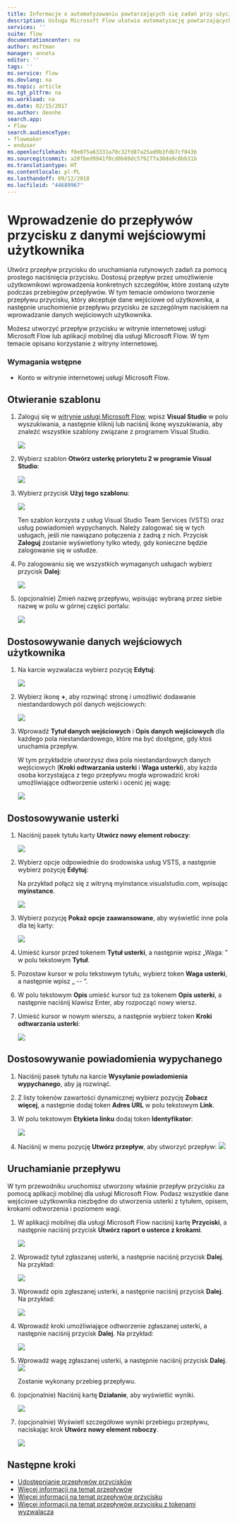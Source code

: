```yaml
---
title: Informacje o automatyzowaniu powtarzających się zadań przy użyciu przepływów przycisku, które akceptują dane wejściowe użytkownika | Microsoft Docs
description: Usługa Microsoft Flow ułatwia automatyzację powtarzających się zadań. Przepływy mogą nawet akceptować dane wejściowe użytkownika podczas uruchamiania powtarzającego się zadania.
services: ''
suite: flow
documentationcenter: na
author: msftman
manager: anneta
editor: ''
tags: ''
ms.service: flow
ms.devlang: na
ms.topic: article
ms.tgt_pltfrm: na
ms.workload: na
ms.date: 02/15/2017
ms.author: deonhe
search.app:
- Flow
search.audienceType:
- flowmaker
- enduser
ms.openlocfilehash: f0e075a63331a70c32fd87a25ad0b3fdb7cf043b
ms.sourcegitcommit: a20fbed9941f0cd8b69dc579277a30da9c8bb31b
ms.translationtype: HT
ms.contentlocale: pl-PL
ms.lasthandoff: 09/12/2018
ms.locfileid: "44689967"
---
```

# <a name="introducing-button-flows-with-user-input"></a>Wprowadzenie do przepływów przycisku z danymi wejściowymi użytkownika
Utwórz przepływ przycisku do uruchamiania rutynowych zadań za pomocą prostego naciśnięcia przycisku. Dostosuj przepływ przez umożliwienie użytkownikowi wprowadzenia konkretnych szczegółów, które zostaną użyte podczas przebiegów przepływów. W tym temacie omówiono tworzenie przepływu przycisku, który akceptuje dane wejściowe od użytkownika, a następnie uruchomienie przepływu przycisku ze szczególnym naciskiem na wprowadzanie danych wejściowych użytkownika.

Możesz utworzyć przepływ przycisku w witrynie internetowej usługi Microsoft Flow lub aplikacji mobilnej dla usługi Microsoft Flow. W tym temacie opisano korzystanie z witryny internetowej.

### <a name="prerequisites"></a>Wymagania wstępne
* Konto w witrynie internetowej usługi Microsoft Flow.

## <a name="open-the-template"></a>Otwieranie szablonu
1. Zaloguj się w [witrynie usługi Microsoft Flow](https://flow.microsoft.com), wpisz **Visual Studio** w polu wyszukiwania, a następnie kliknij lub naciśnij ikonę wyszukiwania, aby znaleźć wszystkie szablony związane z programem Visual Studio.
   
    ![](./media/button-flow-with-user-input-tokens/1.png)  
2. Wybierz szablon **Otwórz usterkę priorytetu 2 w programie Visual Studio**:
   
    ![](./media/button-flow-with-user-input-tokens/2.png)  
3. Wybierz przycisk **Użyj tego szablonu**:
   
    ![](./media/button-flow-with-user-input-tokens/3.png)  
   
    Ten szablon korzysta z usług Visual Studio Team Services (VSTS) oraz usług powiadomień wypychanych. Należy zalogować się w tych usługach, jeśli nie nawiązano połączenia z żadną z nich. Przycisk **Zaloguj** zostanie wyświetlony tylko wtedy, gdy konieczne będzie zalogowanie się w usłudze.
4. Po zalogowaniu się we wszystkich wymaganych usługach wybierz przycisk **Dalej**:
   
    ![](./media/button-flow-with-user-input-tokens/4.png)  
5. (opcjonalnie) Zmień nazwę przepływu, wpisując wybraną przez siebie nazwę w polu w górnej części portalu:
   
    ![](./media/button-flow-with-user-input-tokens/5.png)

## <a name="customize-the-user-input"></a>Dostosowywanie danych wejściowych użytkownika
1. Na karcie wyzwalacza wybierz pozycję **Edytuj**:
   
    ![](./media/button-flow-with-user-input-tokens/6.png)  
2. Wybierz ikonę **+**, aby rozwinąć stronę i umożliwić dodawanie niestandardowych pól danych wejściowych:
   
    ![](./media/button-flow-with-user-input-tokens/7.png)
3. Wprowadź **Tytuł danych wejściowych** i **Opis danych wejściowych** dla każdego pola niestandardowego, które ma być dostępne, gdy ktoś uruchamia przepływ.  
   
    W tym przykładzie utworzysz dwa pola niestandardowych danych wejściowych (**Kroki odtwarzania usterki** i **Waga usterki**), aby każda osoba korzystająca z tego przepływu mogła wprowadzić kroki umożliwiające odtworzenie usterki i ocenić jej wagę:  
   
    ![](./media/button-flow-with-user-input-tokens/8.png)

## <a name="customize-the-bug"></a>Dostosowywanie usterki
1. Naciśnij pasek tytułu karty **Utwórz nowy element roboczy**:
   
    ![](./media/button-flow-with-user-input-tokens/9.png)  
2. Wybierz opcje odpowiednie do środowiska usług VSTS, a następnie wybierz pozycję **Edytuj**:
   
    Na przykład połącz się z witryną myinstance.visualstudio.com, wpisując **myinstance**.
   
    ![](./media/button-flow-with-user-input-tokens/10.png)  
3. Wybierz pozycję **Pokaż opcje zaawansowane**, aby wyświetlić inne pola dla tej karty:
   
    ![](./media/button-flow-with-user-input-tokens/11.png)  
4. Umieść kursor przed tokenem **Tytuł usterki**, a następnie wpisz „Waga: ” w polu tekstowym **Tytuł**.
5. Pozostaw kursor w polu tekstowym tytułu, wybierz token **Waga usterki**, a następnie wpisz „ -- ”.  
6. W polu tekstowym **Opis** umieść kursor tuż za tokenem **Opis usterki**, a następnie naciśnij klawisz Enter, aby rozpocząć nowy wiersz.
7. Umieść kursor w nowym wierszu, a następnie wybierz token **Kroki odtwarzania usterki**:
   
    ![](./media/button-flow-with-user-input-tokens/12.png)

## <a name="customize-the-push-notification"></a>Dostosowywanie powiadomienia wypychanego
1. Naciśnij pasek tytułu na karcie **Wysyłanie powiadomienia wypychanego**, aby ją rozwinąć.
2. Z listy tokenów zawartości dynamicznej wybierz pozycję **Zobacz więcej**, a następnie dodaj token **Adres URL** w polu tekstowym **Link**.
3. W polu tekstowym **Etykieta linku** dodaj token **Identyfikator**:
   
    ![](./media/button-flow-with-user-input-tokens/13.png)  
4. Naciśnij w menu pozycję **Utwórz przepływ**, aby utworzyć przepływ: ![](./media/button-flow-with-user-input-tokens/14.png)  

## <a name="run-your-flow"></a>Uruchamianie przepływu
W tym przewodniku uruchomisz utworzony właśnie przepływ przycisku za pomocą aplikacji mobilnej dla usługi Microsoft Flow. Podasz wszystkie dane wejściowe użytkownika niezbędne do utworzenia usterki z tytułem, opisem, krokami odtworzenia i poziomem wagi.  

1. W aplikacji mobilnej dla usługi Microsoft Flow naciśnij kartę **Przyciski**, a następnie naciśnij przycisk **Utwórz raport o usterce z krokami**.
   
    ![](./media/button-flow-with-user-input-tokens/runmt1.png)  
2. Wprowadź tytuł zgłaszanej usterki, a następnie naciśnij przycisk **Dalej**. Na przykład:
   
    ![](./media/button-flow-with-user-input-tokens/runmt2.png)  
3. Wprowadź opis zgłaszanej usterki, a następnie naciśnij przycisk **Dalej**. Na przykład:
   
    ![](./media/button-flow-with-user-input-tokens/runmt3.png)  
4. Wprowadź kroki umożliwiające odtworzenie zgłaszanej usterki, a następnie naciśnij przycisk **Dalej**. Na przykład:
   
    ![](./media/button-flow-with-user-input-tokens/runmt3-1.png)  
5. Wprowadź wagę zgłaszanej usterki, a następnie naciśnij przycisk **Dalej**.  
    ![](./media/button-flow-with-user-input-tokens/runmt3-2.png)  
   
    Zostanie wykonany przebieg przepływu.
6. (opcjonalnie) Naciśnij kartę **Działanie**, aby wyświetlić wyniki.
   
    ![](./media/button-flow-with-user-input-tokens/runmt5.png)  
7. (opcjonalnie) Wyświetl szczegółowe wyniki przebiegu przepływu, naciskając krok **Utwórz nowy element roboczy**.
   
    ![](./media/button-flow-with-user-input-tokens/runmt6.png)  

## <a name="next-steps"></a>Następne kroki
* [Udostępnianie przepływów przycisków](share-buttons.md)
* [Więcej informacji na temat przepływów](guided-learning/get-started.yml?tutorial-step=1)  
* [Więcej informacji na temat przepływów przycisku](introduction-to-button-flows.md)  
* [Więcej informacji na temat przepływów przycisku z tokenami wyzwalacza](introduction-to-button-trigger-tokens.md)  

